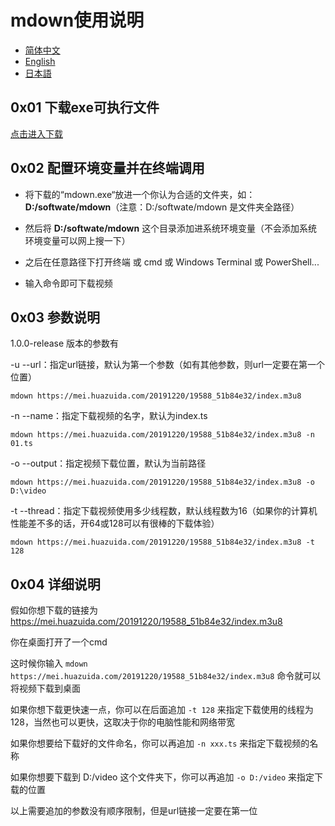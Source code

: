# mdown使用说明

- [简体中文](https://gitee.com/Tanyiqu/mdown/blob/main/docs/HowToUse_zh.md)
- [English](https://gitee.com/Tanyiqu/mdown/blob/main/docs/HowToUse_en.md)
- [日本語](https://gitee.com/Tanyiqu/mdown/blob/main/docs/HowToUse_ja.md)

## 0x01 下载exe可执行文件

[点击进入下载](https://github.com/tanyiqu/mdown/releases)

## 0x02 配置环境变量并在终端调用

- 将下载的“mdown.exe“放进一个你认为合适的文件夹，如：**D:/softwate/mdown**（注意：D:/softwate/mdown 是文件夹全路径）

- 然后将 **D:/softwate/mdown** 这个目录添加进系统环境变量（不会添加系统环境变量可以网上搜一下）
- 之后在任意路径下打开终端 或 cmd 或 Windows Terminal 或 PowerShell...
- 输入命令即可下载视频

## 0x03 参数说明

1.0.0-release 版本的参数有

-u --url：指定url链接，默认为第一个参数（如有其他参数，则url一定要在第一个位置）

```shell
mdown https://mei.huazuida.com/20191220/19588_51b84e32/index.m3u8
```



-n --name：指定下载视频的名字，默认为index.ts

```shell
mdown https://mei.huazuida.com/20191220/19588_51b84e32/index.m3u8 -n 01.ts
```



-o --output：指定视频下载位置，默认为当前路径

```shell
mdown https://mei.huazuida.com/20191220/19588_51b84e32/index.m3u8 -o D:\video
```



-t --thread：指定下载视频使用多少线程数，默认线程数为16（如果你的计算机性能差不多的话，开64或128可以有很棒的下载体验）

```shell
mdown https://mei.huazuida.com/20191220/19588_51b84e32/index.m3u8 -t 128
```



## 0x04 详细说明

假如你想下载的链接为 https://mei.huazuida.com/20191220/19588_51b84e32/index.m3u8

你在桌面打开了一个cmd

这时候你输入 ```mdown https://mei.huazuida.com/20191220/19588_51b84e32/index.m3u8``` 命令就可以将视频下载到桌面



如果你想下载更快速一点，你可以在后面追加 ```-t 128``` 来指定下载使用的线程为128，当然也可以更快，这取决于你的电脑性能和网络带宽



如果你想要给下载好的文件命名，你可以再追加 ```-n xxx.ts``` 来指定下载视频的名称



如果你想要下载到 D:/video 这个文件夹下，你可以再追加  ```-o D:/video``` 来指定下载的位置



以上需要追加的参数没有顺序限制，但是url链接一定要在第一位

